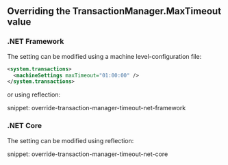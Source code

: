 ## Overriding the TransactionManager.MaxTimeout value

### .NET Framework

The setting can be modified using a machine level-configuration file:

```xml
<system.transactions>
  <machineSettings maxTimeout="01:00:00" />
</system.transactions>
```

or using reflection:

snippet: override-transaction-manager-timeout-net-framework

### .NET Core

The setting can be modified using reflection:

snippet: override-transaction-manager-timeout-net-core